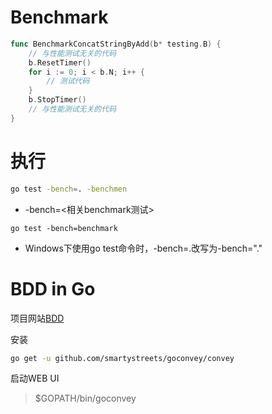 # Benchmark

```go
func BenchmarkConcatStringByAdd(b* testing.B) {
    // 与性能测试无关的代码
    b.ResetTimer()
    for i := 0; i < b.N; i++ {
        // 测试代码
    }
    b.StopTimer()
    // 与性能测试无关的代码
}
```

# 执行
```sh
go test -bench=. -benchmen
```
- -bench=<相关benchmark测试>
```
go test -bench=benchmark
```
- Windows下使用go test命令时，-bench=.改写为-bench="."

# BDD in Go
项目网站[BDD](https://github.com/smartystreets/goconvey)

安装
```sh
go get -u github.com/smartystreets/goconvey/convey
```

启动WEB UI
> $GOPATH/bin/goconvey

